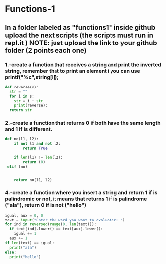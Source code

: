 # Functions-1
## In a folder labeled as "functions1" inside github upload the next scripts (the scripts must run in repl.it ) NOTE: just upload the link to your github folder (2 points each one) 
### 1.-create a function that receives a string and print the inverted string, remember that to print an element i you can use printf("%c",string[i]); 

```python
def reverse(s): 
  str = "" 
  for i in s: 
    str = i + str
    print(reverse):
  return str
```

### 2.-create a function that returns 0 if both have the same length and 1 if is different.
```python
def no(l1, l2):
    if not l1 and not l2:
        return True

    if len(l1) != len(l2):
        return (0)
 elif (no)

   
    return no(l1, l2)
```
### 4.-create a function where you insert a string and return 1 if is palindromic or not, it means that returns 1 if is palindrome ("ala"), return 0 if is not ("hello")
```python
igual, aux = 0, 0
text = input("Enter the word you want to evaluater: ")
for ind in reversed(range(0, len(text))):
  if text[ind].lower() == text[aux].lower():
    igual += 1
  aux += 1
if len(text) == igual:
  print("ala")
else:
  print("hello")

```
